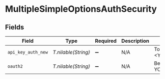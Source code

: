 # MultipleSimpleOptionsAuthSecurity


## Fields

| Field                    | Type                     | Required                 | Description              | Example                  |
| ------------------------ | ------------------------ | ------------------------ | ------------------------ | ------------------------ |
| `api_key_auth_new`       | *T.nilable(String)*      | :heavy_minus_sign:       | N/A                      | Token <YOUR_API_KEY>     |
| `oauth2`                 | *T.nilable(String)*      | :heavy_minus_sign:       | N/A                      | Bearer YOUR_OAUTH2_TOKEN |